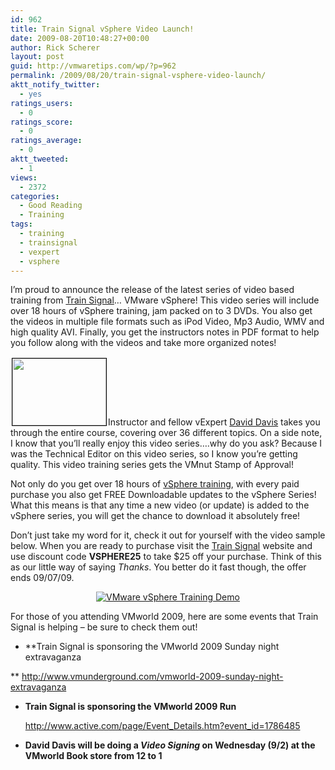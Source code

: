 ```yaml
---
id: 962
title: Train Signal vSphere Video Launch!
date: 2009-08-20T10:48:27+00:00
author: Rick Scherer
layout: post
guid: http://vmwaretips.com/wp/?p=962
permalink: /2009/08/20/train-signal-vsphere-video-launch/
aktt_notify_twitter:
  - yes
ratings_users:
  - 0
ratings_score:
  - 0
ratings_average:
  - 0
aktt_tweeted:
  - 1
views:
  - 2372
categories:
  - Good Reading
  - Training
tags:
  - training
  - trainsignal
  - vexpert
  - vsphere
---
```

I&#8217;m proud to announce the release of the latest series of video based training from <a href="http://www.trainsignal.com/VMware-vSphere-Training-P76.aspx" target="_blank">Train Signal</a>&#8230; VMware vSphere! This video series will include over 18 hours of vSphere training, jam packed on to 3 DVDs. You also get the videos in multiple file formats such as iPod Video, Mp3 Audio, WMV and high quality AVI. Finally, you get the instructors notes in PDF format to help you follow along with the videos and take more organized notes!

<img class="alignright size-full wp-image-964" style="border: 1px solid black; margin: 2px;" title="VMnut Stamp of Approval" src="http://vmwaretips.com/wp/wp-content/uploads/2009/08/vmnut.png" alt="" width="150" height="107" />Instructor and fellow vExpert <a href="http://www.virtualizationadmin.com/David_Davis/" target="_blank">David Davis</a> takes you through the entire course, covering over 36 different topics. On a side note, I know that you&#8217;ll really enjoy this video series&#8230;.why do you ask? Because I was the Technical Editor on this video series, so I know you&#8217;re getting quality. This video training series gets the VMnut Stamp of Approval!

Not only do you get over 18 hours of <a href="http://www.trainsignal.com/VMware-vSphere-Training-P76.aspx" target="_blank">vSphere training</a>, with every paid purchase you also get FREE Downloadable updates to the vSphere Series!  What this means is that any time a new video (or update) is added to the vSphere series, you will get the chance to download it absolutely free!

Don&#8217;t just take my word for it, check it out for yourself with the video sample below. When you are ready to purchase visit the <a href="http://www.trainsignal.com/VMware-vSphere-Training-P76.aspx" target="_blank">Train Signal</a> website and use discount code **VSPHERE25** to take $25 off your purchase. Think of this as our little way of saying _Thanks_. You better do it fast though, the offer ends 09/07/09.

<p style="text-align: center;">
  <a title="VMware vSphere Training Demo" rel="shadowbox;height=600;width=800" href="http://www.trainsignal.com/demos/vmware_esx_vsphere_demo.html"><img class="aligncenter" src="http://www.trainsignal.com/images/video-player.gif" border="0" alt="VMware vSphere Training Demo" /></a>
</p>

<p style="text-align: left;">
  For those of you attending VMworld 2009, here are some events that Train Signal is helping &#8211; be sure to check them out!
</p>

  * **Train Signal is sponsoring the VMworld 2009 Sunday night extravaganza
  
** <a href="http://www.vmunderground.com/vmworld-2009-sunday-night-extravaganza" target="_blank">http://www.vmunderground.com/vmworld-2009-sunday-night-extravaganza</a>
  * **Train Signal is sponsoring the VMworld 2009 Run**
  
    <a href="http://www.active.com/page/Event_Details.htm?event_id=1786485" target="_blank">http://www.active.com/page/Event_Details.htm?event_id=1786485</a>
  * **David Davis will be doing a _Video Signing_ on Wednesday (9/2) at the VMworld Book store from 12 to 1**

<p style="text-align: left;">